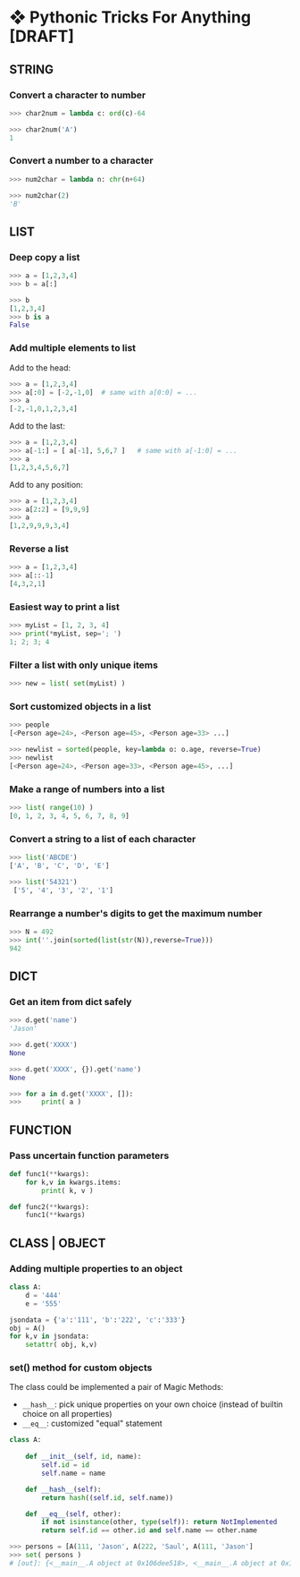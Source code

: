 # ❖ Pythonic Tricks For Anything [DRAFT]


## STRING

### Convert a character to number

```py
>>> char2num = lambda c: ord(c)-64

>>> char2num('A')
1
```

### Convert a number to a character

```py
>>> num2char = lambda n: chr(n+64)

>>> num2char(2)
'B'
```





## LIST

### Deep copy a list

```py
>>> a = [1,2,3,4]
>>> b = a[:]

>>> b
[1,2,3,4]
>>> b is a
False
```

### Add multiple elements to list

Add to the head:
```py
>>> a = [1,2,3,4]
>>> a[:0] = [-2,-1,0]  # same with a[0:0] = ...
>>> a
[-2,-1,0,1,2,3,4]
```

Add to the last:
```py
>>> a = [1,2,3,4]
>>> a[-1:] = [ a[-1], 5,6,7 ]   # same with a[-1:0] = ...
>>> a
[1,2,3,4,5,6,7]
```

Add to any position:
```py
>>> a = [1,2,3,4]
>>> a[2:2] = [9,9,9]
>>> a
[1,2,9,9,9,3,4]
```


### Reverse a list

```py
>>> a = [1,2,3,4]
>>> a[::-1]
[4,3,2,1]
```


### Easiest way to print a list

```py
>>> myList = [1, 2, 3, 4]
>>> print(*myList, sep='; ')
1; 2; 3; 4
```

### Filter a list with only unique items

```py
>>> new = list( set(myList) )
```

### Sort customized objects in a list

```py
>>> people
[<Person age=24>, <Person age=45>, <Person age=33> ...]

>>> newlist = sorted(people, key=lambda o: o.age, reverse=True)
>>> newlist
[<Person age=24>, <Person age=33>, <Person age=45>, ...]
```


### Make a range of numbers into a list

```py
>>> list( range(10) )
[0, 1, 2, 3, 4, 5, 6, 7, 8, 9]
```

### Convert a string to a list of each character

```py
>>> list('ABCDE')
['A', 'B', 'C', 'D', 'E']

>>> list('54321')
 ['5', '4', '3', '2', '1']
```

### Rearrange a number's digits to get the maximum number

```py
>>> N = 492
>>> int(''.join(sorted(list(str(N)),reverse=True)))
942
```


## DICT

### Get an item from dict safely

```py
>>> d.get('name')
'Jason'

>>> d.get('XXXX')
None

>>> d.get('XXXX', {}).get('name')
None

>>> for a in d.get('XXXX', []):
>>>     print( a )

```






## FUNCTION

### Pass uncertain function parameters

```py
def func1(**kwargs):
    for k,v in kwargs.items:
        print( k, v )

def func2(**kwargs):
    func1(**kwargs)
```





## CLASS | OBJECT


### Adding multiple properties to an object

```py
class A:
    d = '444'
    e = '555'

jsondata = {'a':'111', 'b':'222', 'c':'333'}
obj = A()
for k,v in jsondata:
    setattr( obj, k,v)
```


### set() method for custom objects

The class could be implemented a pair of Magic Methods:
- `__hash__`: pick unique properties on your own choice (instead of builtin choice on all properties)
- `__eq__`: customized "equal" statement

```py
class A:
 
    def __init__(self, id, name):
        self.id = id
        self.name = name

    def __hash__(self):
        return hash((self.id, self.name))

    def __eq__(self, other):
        if not isinstance(other, type(self)): return NotImplemented
        return self.id == other.id and self.name == other.name

>>> persons = [A(111, 'Jason', A(222, 'Saul', A(111, 'Jason']
>>> set( persons )
# [out]: {<__main__.A object at 0x106dee518>, <__main__.A object at 0x106dee4e0>}
```
